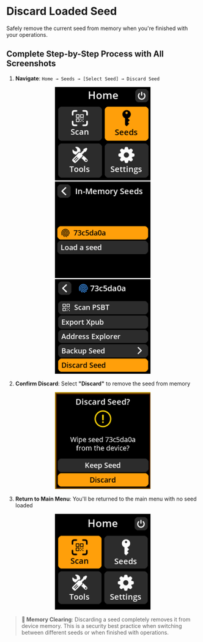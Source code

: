 # Discard Loaded Seed

Safely remove the current seed from memory when you're finished with your operations.

## Complete Step-by-Step Process with All Screenshots

1. **Navigate**: `Home → Seeds → [Select Seed] → Discard Seed`

<div align="center">
     <img src="images/SeedOptionSelectView.png" alt="Seeds navigation flow" width="250"/>
</div>

<div align="center">
     <img src="images/SavedSeedSelectView.png" alt="Address format selection" width="250"/>
</div>

<div align="center">
     <img src="images/DiscardSeedSelectView.png" alt="Seed menu with Discard Seed option" width="250"/>
</div>

2. **Confirm Discard**: Select **"Discard"** to remove the seed from memory

<div align="center">
     <img src="images/DiscardSeedMainMenuView.png" alt="Seed discard screen" width="250"/>
</div>

3. **Return to Main Menu**: You'll be returned to the main menu with no seed loaded

<div align="center">
     <img src="images/MainMenuView.png" alt="Main menu after seed discard" width="250"/>
</div>

> **🧹 Memory Clearing**: Discarding a seed completely removes it from device memory. This is a security best practice when switching between different seeds or when finished with operations.